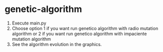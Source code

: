 # genetic-algorithm
1. Execute main.py
2. Choose option 1 if you want run genetico algorithm with radio mutation algorithm or 2 if you want run genetico algorithm with impaciente mutation algorithm
3. See the algorithm evolution in the graphics.
